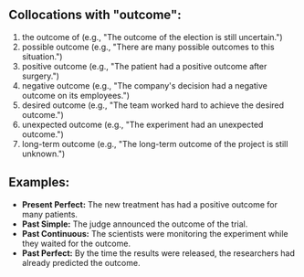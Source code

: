 ## Collocations with "outcome":

1. the outcome of (e.g., "The outcome of the election is still uncertain.")
2. possible outcome (e.g., "There are many possible outcomes to this situation.")
3. positive outcome (e.g., "The patient had a positive outcome after surgery.")
4. negative outcome (e.g., "The company's decision had a negative outcome on its employees.")
5. desired outcome (e.g., "The team worked hard to achieve the desired outcome.")
6. unexpected outcome (e.g., "The experiment had an unexpected outcome.")
7. long-term outcome (e.g., "The long-term outcome of the project is still unknown.")

## Examples:

- **Present Perfect:** The new treatment has had a positive outcome for many patients.
- **Past Simple:** The judge announced the outcome of the trial.
- **Past Continuous:** The scientists were monitoring the experiment while they waited for the outcome.
- **Past Perfect:** By the time the results were released, the researchers had already predicted the outcome.